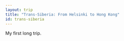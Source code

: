 ```yaml
---
layout: trip
title: "Trans-Siberia: From Helsinki to Hong Kong"
id: trans-siberia
---
```

My first long trip.
